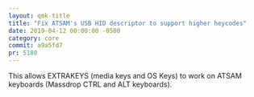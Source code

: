 ```yaml
---
layout: qmk-title
title: "Fix ATSAM's USB HID descriptor to support higher heycodes"
date: 2019-04-12 00:00:00 -0500
category: core
commit: a9a5fd7 
pr: 5180
---
```


This allows EXTRAKEYS (media keys and OS Keys) to work on ATSAM keyboards (Massdrop CTRL and ALT keyboards).